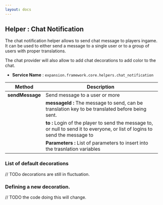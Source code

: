 ```yaml
---
layout: docs
---
```


## Helper : Chat Notification

The chat notification helper allows to send chat message to players ingame. It can be used to either send a message to a single user or to a group of users with proper translations. 

The chat provider will also allow to add chat decorations to add color to the chat.

* **Service Name** : `expansion.framework.core.helpers.chat_notification`

| Method                | Description |
| --------------------- | ----------- |
| **sendMessage**         | Send message to a user or more |
|                       | **messageId :** The message to send, can be translation key to be translated before being sent. |
|                       | **to :** Login of the player to send the message to, or null to send it to everyone, or list of logins to send the message to |
|                       | **Parameters :** List of parameters to insert into the trasnlation variables |

### List of default decorations
// TODo decorations are still in fluctuation. 

### Defining a new decoration. 
// TODO the code doing this will change. 
